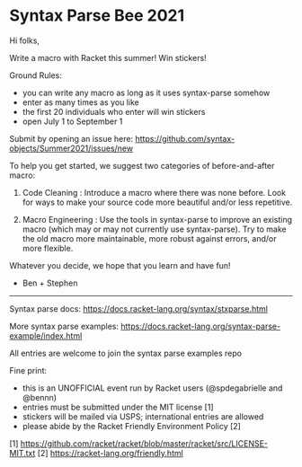 # Syntax Parse Bee 2021

Hi folks,

Write a macro with Racket this summer! Win stickers!

Ground Rules:
* you can write any macro as long as it uses syntax-parse somehow
* enter as many times as you like
* the first 20 individuals who enter will win stickers
* open July 1 to September 1

Submit by opening an issue here:
 https://github.com/syntax-objects/Summer2021/issues/new


To help you get started, we suggest two categories of before-and-after macro:

1. Code Cleaning : Introduce a macro where there was none before. Look for ways
   to make your source code more beautiful and/or less repetitive.

2. Macro Engineering : Use the tools in syntax-parse to improve an existing
   macro (which may or may not currently use syntax-parse). Try to make the old
   macro more maintainable, more robust against errors, and/or more flexible.

Whatever you decide, we hope that you learn and have fun!

- Ben + Stephen


- - -

Syntax parse docs:
 https://docs.racket-lang.org/syntax/stxparse.html

More syntax parse examples:
 https://docs.racket-lang.org/syntax-parse-example/index.html

All entries are welcome to join the syntax parse examples repo


Fine print:
* this is an UNOFFICIAL event run by Racket users (@spdegabrielle and @bennn)
* entries must be submitted under the MIT license [1]
* stickers will be mailed via USPS; international entries are allowed
* please abide by the Racket Friendly Environment Policy [2]

[1] https://github.com/racket/racket/blob/master/racket/src/LICENSE-MIT.txt
[2] https://racket-lang.org/friendly.html

